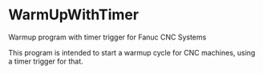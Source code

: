 # WarmUpWithTimer
Warmup program with timer trigger for Fanuc CNC Systems

This program is intended to start a warmup cycle for CNC machines, using a timer trigger for that.
